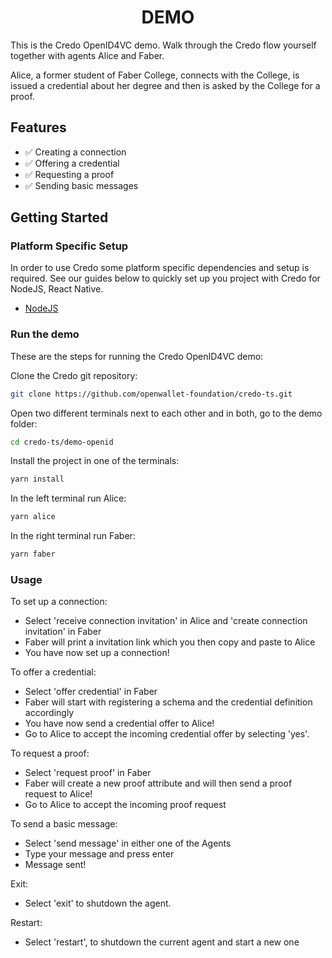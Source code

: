 <h1 align="center"><b>DEMO</b></h1>

This is the Credo OpenID4VC demo. Walk through the Credo flow yourself together with agents Alice and Faber.

Alice, a former student of Faber College, connects with the College, is issued a credential about her degree and then is asked by the College for a proof.

## Features

- ✅ Creating a connection
- ✅ Offering a credential
- ✅ Requesting a proof
- ✅ Sending basic messages

## Getting Started

### Platform Specific Setup

In order to use Credo some platform specific dependencies and setup is required. See our guides below to quickly set up you project with Credo for NodeJS, React Native.

- [NodeJS](https://credo.js.org/guides/getting-started/installation/nodejs)

### Run the demo

These are the steps for running the Credo OpenID4VC demo:

Clone the Credo git repository:

```sh
git clone https://github.com/openwallet-foundation/credo-ts.git
```

Open two different terminals next to each other and in both, go to the demo folder:

```sh
cd credo-ts/demo-openid
```

Install the project in one of the terminals:

```sh
yarn install
```

In the left terminal run Alice:

```sh
yarn alice
```

In the right terminal run Faber:

```sh
yarn faber
```

### Usage

To set up a connection:

- Select 'receive connection invitation' in Alice and 'create connection invitation' in Faber
- Faber will print a invitation link which you then copy and paste to Alice
- You have now set up a connection!

To offer a credential:

- Select 'offer credential' in Faber
- Faber will start with registering a schema and the credential definition accordingly
- You have now send a credential offer to Alice!
- Go to Alice to accept the incoming credential offer by selecting 'yes'.

To request a proof:

- Select 'request proof' in Faber
- Faber will create a new proof attribute and will then send a proof request to Alice!
- Go to Alice to accept the incoming proof request

To send a basic message:

- Select 'send message' in either one of the Agents
- Type your message and press enter
- Message sent!

Exit:

- Select 'exit' to shutdown the agent.

Restart:

- Select 'restart', to shutdown the current agent and start a new one
